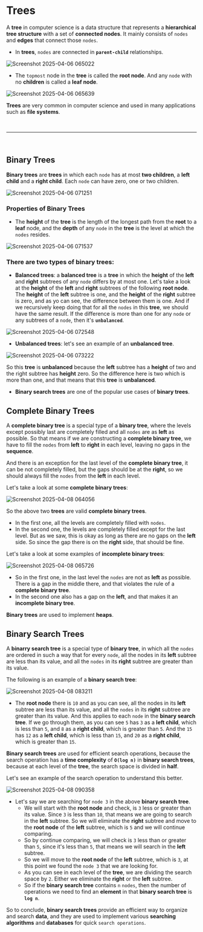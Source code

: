 # Trees
A **tree** in computer science is a data structure that represents a **hierarchical tree structure** with a set of **connected nodes**. It mainly consists of `nodes` and **edges** that connect those `nodes`.

* In **trees**, `nodes` are connected in **`parent-child`** relationships.

![Screenshot 2025-04-06 065022](https://github.com/user-attachments/assets/b7982364-f734-4e69-9bde-7151b6c52bf6)


* The `topmost` node in the **tree** is called the **root node**. And any `node` with no **children** is called a **leaf node**.

![Screenshot 2025-04-06 065639](https://github.com/user-attachments/assets/d1975be5-dac9-4722-889b-d7929366e94a)

**Trees** are very common in computer science and used in many applications such as **file systems**.

<br /><hr /><br />

## Binary Trees
**Binary trees** are **trees** in which each `node` has at most **two children**, a **left child** and a **right child**. Each `node` can have zero, one or two children.

![Screenshot 2025-04-06 071251](https://github.com/user-attachments/assets/25e732c2-8436-43f2-9e5d-f0e720922d3f)

### Properties of Binary Trees
* The **height** of the **tree** is the length of the longest path from the **root** to a **leaf** node, and the **depth** of any `node` in the **tree** is the level at which the `nodes` resides.

![Screenshot 2025-04-06 071537](https://github.com/user-attachments/assets/c0e016fc-f1b9-4774-b12b-ed0dc85f0041)

### There are two types of **binary trees**:
* **Balanced trees**: a **balanced tree** is a **tree** in which the **height** of the **left** and **right** subtrees of any `node` differs by at most one. Let's take a look at the **height** of the **left** and **right** subtrees of the following **root node**. The **height** of the **left** subtree is one, and the **height** of the **right** subtree is zero, and as yo can see, the difference between them is one. And if we recursively keep doing that for all the `nodes` in this **tree**, we should have the same result. If the difference is more than one for any `node` or any subtrees of a `node`, then it's **`unbalanced`**.
    
![Screenshot 2025-04-06 072548](https://github.com/user-attachments/assets/2a16ec28-ed01-4bc9-921e-87ea03886c70)

* **Unbalanced trees**: let's see an example of an **unbalanced tree**.

![Screenshot 2025-04-06 073222](https://github.com/user-attachments/assets/789d8514-2bfd-44e3-9302-73ad08531565)

So this **tree** is **unbalanced** because the **left** subtree has a **height** of two and the right subtree has **height** zero. So the difference here is two which is more than one, and that means that this **tree** is **unbalanced**.

* **Binary search trees** are one of the popular use cases of **binary trees**.

## Complete Binary Trees
A **complete binary tree** is a special type of a **binary tree**, where the levels except possibly last are completely filled and all `nodes` are as **left** as possible. So that means if we are constructing a **complete binary tree**, we have to fill the `nodes` from **left** to **right** in each level, leaving no gaps in the **sequence**.

And there is an exception for the last level of the **complete binary tree**, it can be not completely filled, but the gaps should be at the **right**, so we should always fill the `nodes` from the **left** in each level.

Let's take a look at some **complete binary trees**:

![Screenshot 2025-04-08 064056](https://github.com/user-attachments/assets/8fcdbb2f-db2d-41f4-8312-57ad6523590a)

So the above two **trees** are valid **complete binary trees**.
* In the first one, all the levels are completely filled with `nodes`.
* In the second one, the levels are completely filled except for the last level. But as we saw, this is okay as long as there are no gaps on the **left** side. So since the gap there is on the **right** side, that should be fine.

Let's take a look at some examples of **incomplete binary trees**:

![Screenshot 2025-04-08 065726](https://github.com/user-attachments/assets/5dadea26-2450-4572-b8ae-b2459f3e14cc)

* So in the first one, in the last level the `nodes` are not as **left** as possible. There is a gap in the middle there, and that violates the rule of a **complete binary tree**.
* In the second one also has a gap on the **left**, and that makes it an **incomplete binary tree**.

**Binary trees** are used to implement **heaps**.

## Binary Search Trees
A **binarry search tree** is a special type of **binary tree**, in which all the `nodes` are ordered in such a way that for every `node`, all the nodes in its **left** subtree are less than its value, and all the `nodes` in its **right** subtree are greater than its value.

The following is an example of a **binary search tree**:

![Screenshot 2025-04-08 083211](https://github.com/user-attachments/assets/a5f0f40f-ef66-4937-b792-7c075cfebeec)

* The **root node** there is `10` and as you can see, all the nodes in its **left** subtree are less than its value, and all the `nodes` in its **right** subtree are greater than its value. And this applies to each `node` in the **binary search tree**. If we go through them, as you can see `5` has `3` as a **left child**, which is less than `5`, and `8` as a **right child**, which is greater than `5`. And the `15` has `12` as a **left child**, which is less than `15`, and `20` as a **right child**, which is greater than `15`.

**Binary search trees** are used for efficient search operations, because the search operation has a **time complexity** of **`O(log n)`** in **binary search trees**, because at each level of the **tree**, the search space is divided in **half**.

Let's see an example of the search operation to understand this better. 

![Screenshot 2025-04-08 090358](https://github.com/user-attachments/assets/709e8b0f-f9d5-4070-b37b-a3340406a510)

* Let's say we are searching for `node 3` in the above **binary search tree**.
    * We will start with the **root node** and check, is `3` less or greater than its value. Since `3` is less than `10`, that means we are going to search in the **left** subtree. So we will eliminate the **right** subtree and move to the **root node** of the **left** subtree, which is `5` and we will continue comparing.
    * So by continue comparing, we will check is `3` less than or greater than `5`, since it's less than `5`, that means we will search in the **left** subtree.
    * So we will move to the **root node** of the **left** subtree, which is `3`, at this point we found the `node 3` that we are looking for.
    * As you can see in each level of the **tree**, we are dividing the search space by `2`. Either we eliminate the **right** or the **left** subtree.
    * So if the **binary search tree** contains `n` `nodes`, then the number of operations we need to find an **element** in that **binary search tree** is **`log n`**.

So to conclude, **binary search trees** provide an efficient way to organize and search **data**, and they are used to implement various **searching algorithms** and **databases** for quick `search operations`.
